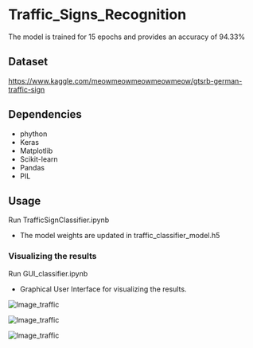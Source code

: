 # Traffic_Signs_Recognition

The model is trained for 15 epochs and provides an accuracy of 94.33%

## Dataset
https://www.kaggle.com/meowmeowmeowmeowmeow/gtsrb-german-traffic-sign

## Dependencies
* phython
* Keras
* Matplotlib
* Scikit-learn
* Pandas
* PIL 

## Usage

Run TrafficSignClassifier.ipynb
* The model weights are updated in traffic_classifier_model.h5

### Visualizing the results 

Run GUI_classifier.ipynb 
* Graphical User Interface for visualizing the results.

![Image_traffic](https://github.com/ShaminiKoravuna/Traffic_Signs_Recognition/blob/main/output/1.jpg)

![Image_traffic](https://github.com/ShaminiKoravuna/Traffic_Signs_Recognition/blob/main/output/2.jpg)

![Image_traffic](https://github.com/ShaminiKoravuna/Traffic_Signs_Recognition/blob/main/output/3.jpg)

 





